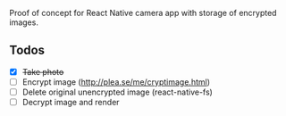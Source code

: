 Proof of concept for React Native camera app with storage of encrypted images.

## Todos

- [x] ~~Take photo~~
- [ ] Encrypt image (http://plea.se/me/cryptimage.html)
- [ ] Delete original unencrypted image (react-native-fs)
- [ ] Decrypt image and render
